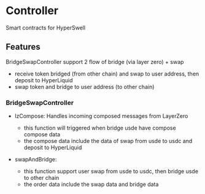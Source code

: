 # Controller

Smart contracts for HyperSwell

## Features

BridgeSwapController support 2 flow of bridge (via layer zero) + swap
 - receive token bridged (from other chain) and swap to user address, then deposit to HyperLiquid
 - swap token and bridge to user address (to other chain)

### BridgeSwapController

- lzCompose: Handles incoming composed messages from LayerZero
    - this function will triggered when bridge usde have compose compose data
    - the compose data include the data of swap from usde to usdc and deposit to HyperLiquid

- swapAndBridge:
    - this function support user swap from usde to usdc, then bridge usde to other chain
    - the order data include the swap data and bridge data

